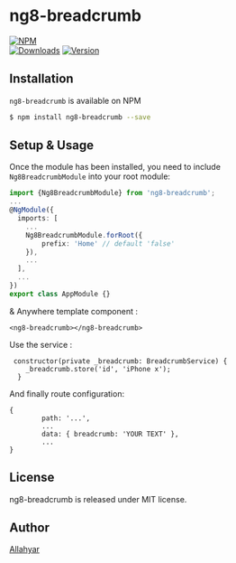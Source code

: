 # ng8-breadcrumb

[![NPM](https://nodei.co/npm/ng8-breadcrumb.png)](https://npmjs.org/package/ng8-breadcrumb)
<br>
<a href="https://www.npmjs.com/package/ng8-breadcrumb"><img src="https://img.shields.io/npm/dt/ng8-breadcrumb.svg" alt="Downloads"></a>
<a href="https://www.npmjs.com/package/ng8-breadcrumb"><img src="https://img.shields.io/npm/v/ng8-breadcrumb.svg" alt="Version"></a>

## Installation

```ng8-breadcrumb``` is available on NPM 

```bash
$ npm install ng8-breadcrumb --save
```

## Setup & Usage

Once the module has been installed, you need to include `Ng8BreadcrumbModule` into your root module:

```ts
import {Ng8BreadcrumbModule} from 'ng8-breadcrumb';
...
@NgModule({
  imports: [
    ...
    Ng8BreadcrumbModule.forRoot({
        prefix: 'Home' // default 'false'
    }),
    ...
  ],
  ...
})
export class AppModule {}
```
& Anywhere template component :
```
<ng8-breadcrumb></ng8-breadcrumb>
```

Use the service :
```
 constructor(private _breadcrumb: BreadcrumbService) {
    _breadcrumb.store('id', 'iPhone x');
  }
```

And finally route configuration:
``` 
{
        path: '...',
        ...
        data: { breadcrumb: 'YOUR TEXT' },
        ...
}
```

## License

ng8-breadcrumb is released under MIT license.

## Author

[Allahyar](mailto:imAllahyar@gmail.com)
